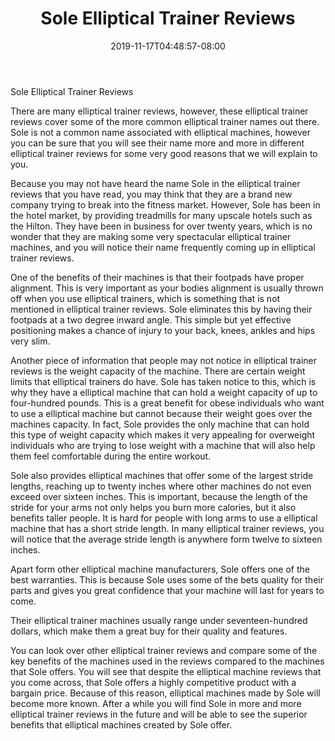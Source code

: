 ﻿---
title: "Sole Elliptical Trainer Reviews"
date: 2019-11-17T04:48:57-08:00
description: "elliptical trainers Tips for Web Success"
featured_image: "/images/elliptical trainers.jpg"
tags: ["elliptical trainers"]
---

Sole Elliptical Trainer Reviews
	
There are many elliptical trainer reviews, however, these elliptical trainer reviews cover some of the more common elliptical trainer names out there. Sole is not a common name associated with elliptical machines, however you can be sure that you will see their name more and more in different elliptical trainer reviews for some very good reasons that we will explain to you. 
	
Because you may not have heard the name Sole in the elliptical trainer reviews that you have read, you may think that they are a brand new company trying to break into the fitness market. However, Sole has been in the hotel market, by providing treadmills for many upscale hotels such as the Hilton.  They have been in business for over twenty years, which is no wonder that they are making some very spectacular elliptical trainer machines, and you will notice their name frequently coming up in elliptical trainer reviews. 
	
One of the benefits of their machines is that their footpads have proper alignment. This is very important as your bodies alignment is usually thrown off when you use elliptical trainers, which is something that is not mentioned in elliptical trainer reviews. Sole eliminates this by having their footpads at a two degree inward angle. This simple but yet effective positioning makes a chance of injury to your back, knees, ankles and hips very slim.
	
Another piece of information that people may not notice in elliptical trainer reviews is the weight capacity of the machine. There are certain weight limits that elliptical trainers do have. Sole has taken notice to this, which is why they have a elliptical machine that can hold a weight capacity of up to four-hundred pounds. This is a great benefit for obese individuals who want to use a elliptical machine but cannot because their weight goes over the machines capacity. In fact, Sole provides the only machine that can hold this type of weight capacity which makes it very appealing for overweight individuals who are trying to lose weight with a machine that will also help them feel comfortable during the entire workout. 
	
Sole also provides elliptical machines that offer some of the largest stride lengths, reaching up to twenty inches where other machines do not even exceed over sixteen inches. This is important, because the length of the stride for your arms not only helps you burn more calories, but it also benefits taller people. It is hard for people with long arms to use a elliptical machine that has a short stride length. In many elliptical trainer reviews, you will notice that the average stride length is anywhere form twelve to sixteen inches. 
	
Apart form other elliptical machine manufacturers, Sole offers one of the best warranties. This is because Sole uses some of the bets quality for their parts and gives you great confidence that your machine will last for years to come. 
	
Their elliptical trainer machines usually range under seventeen-hundred dollars, which make them a great buy for their quality and features. 

You can look over other elliptical trainer reviews and compare some of the key benefits of the machines used in the reviews compared to the machines that Sole offers. You will see that despite the elliptical machine reviews that you come across, that Sole offers a highly competitive product with a bargain price. Because of this reason, elliptical machines made by Sole will become more known. After a while you will find Sole in more and more elliptical trainer reviews in the future and will be able to see the superior benefits that elliptical machines created by Sole offer. 
	
